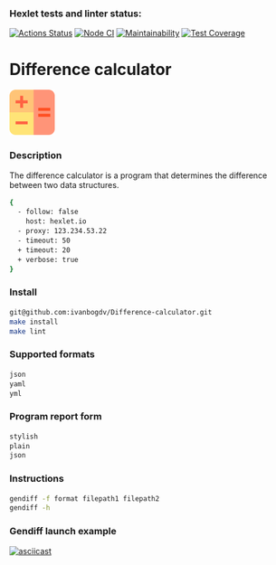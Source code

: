 ### Hexlet tests and linter status:
[![Actions Status](https://github.com/ivanbogdv/frontend-project-46/workflows/hexlet-check/badge.svg)](https://github.com/ivanbogdv/frontend-project-46/actions) [![Node CI](https://github.com/ivanbogdv/frontend-project-46/actions/workflows/nodejs.yml/badge.svg)](https://github.com/ivanbogdv/frontend-project-46/actions/workflows/nodejs.yml) [![Maintainability](https://api.codeclimate.com/v1/badges/ebc38aec87524cf24497/maintainability)](https://codeclimate.com/github/ivanbogdv/frontend-project-46/maintainability) [![Test Coverage](https://api.codeclimate.com/v1/badges/ebc38aec87524cf24497/test_coverage)](https://codeclimate.com/github/ivanbogdv/frontend-project-46/test_coverage)




# Difference calculator
<img src="logo.png" width="80">


### Description
The difference calculator is a program that determines the difference between two data structures.
```bash
{
  - follow: false
    host: hexlet.io
  - proxy: 123.234.53.22
  - timeout: 50
  + timeout: 20
  + verbose: true
}
```

### Install
```bash
git@github.com:ivanbogdv/Difference-calculator.git
make install 
make lint 
```

### Supported formats
```bash
json
yaml
yml
```

### Program report form
```bash
stylish
plain
json
```

### Instructions
```bash
gendiff -f format filepath1 filepath2 
gendiff -h
```

### Gendiff launch example

[![asciicast](https://asciinema.org/a/8YdbVr0etGx3baXqfs8zEYsrr.svg)](https://asciinema.org/a/8YdbVr0etGx3baXqfs8zEYsrr)
